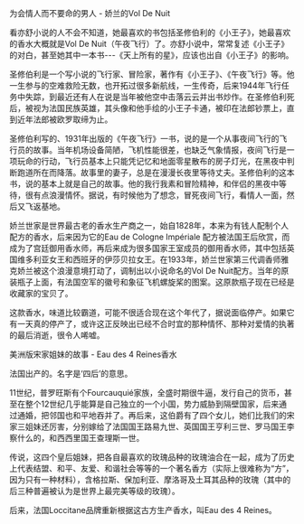 为会情人而不要命的男人 - 娇兰的Vol De Nuit

看亦舒小说的人不会不知道，她最喜欢的书包括圣修伯利的《小王子》，她最喜欢的香水大概就是Vol De Nuit（午夜飞行）了。亦舒小说中，常常复述《小王子》的对白，甚至她其中一本书---《天上所有的星》，应该也出自《小王子》的影响。

圣修伯利是一个写小说的飞行家、冒险家，著作有《小王子》、《午夜飞行》等。他一生参与的空难救险无数，也开拓过很多新航线，一生传奇，后来1944年飞行任务中失踪，到最近还有人在说是当年被他空中击落云云并出书炒作。在圣修伯利死后，被视为法国民族英雄，其头像和他手绘的小王子卡通，被印在法郎钞票上，直到近年法郎被欧罗取缔为止。

圣修伯利写的、1931年出版的《午夜飞行》一书，说的是一个从事夜间飞行的飞行员的故事。当年机场设备简陋，飞机性能很差，也缺乏气象情报，夜间飞行是一项玩命的行动，飞行员基本上只能凭记忆和地面零星散布的房子灯光，在黑夜中判断跑道所在而降落。故事里的妻子，总是在漫漫长夜里等待丈夫。圣修伯利的这本书，说的基本上就是自己的故事。他的我行我素和冒险精神，和伴侣的黑夜中等待，很有点浪漫情怀。据说，有时候他为了想念，冒死夜间飞行，看情人一面，然后又飞返基地。

娇兰世家是世界最古老的香水生产商之一，始自1828年，本来为有钱人配制个人配方的香水，后来因为它的Eau de Cologne Impériale 配方被法国王后欣赏，而成为了宫廷御用香水师，再后来成为很多国家王室成员的御用香水师，其中包括英国维多利亚女王和西班牙的伊莎贝拉女王。在1933年，娇兰世家第三代调香师雅克娇兰被这个浪漫意境打动了，调制出以小说命名的Vol De Nuit配方。当年的原装瓶子上面，有法国空军的徽号和象征飞机螺旋桨的图案。这原款瓶子现在已经是收藏家的宝贝了。

这款香水，味道比较霸道，可能不很适合现在这个年代了，据说面临停产。如果它有一天真的停产了，或许这正反映出已经不合时宜的那种情怀、那种对爱情的执著的最后消逝，很令人唏嘘。



美洲版宋家姐妹的故事 - Eau des 4 Reines香水

法国出产的。名字是‘四后’的意思。

11世纪，普罗旺斯有个Fourcauquié家族，全盛时期很牛逼，发行自己的货币，甚至在整个12世纪几乎能算是自己独立的一个小国，势力威胁到隔壁国家，后来通过通婚，把邻国也和平地吞并了。再后来，这伯爵有了四个女儿，她们比我们的宋家三姐妹还厉害，分别嫁给了法国国王路易九世、英国国王亨利三世、罗马国王李察什么的，和西西里国王查理斯一世。

传说，这四个皇后姐妹，把各自最喜欢的玫瑰品种的玫瑰油合在一起，成为了历史上代表结盟、和平、友爱、和谐社会等等的一个著名香方（实际上很难称为“方”，因为只有一种材料），含格拉斯、保加利亚、摩洛哥及土耳其品种的玫瑰（其中的后三种普遍被认为是世界上最完美等级的玫瑰）。

后来，法国Loccitane品牌重新根据这古方生产香水，叫Eau des 4 Reines。
